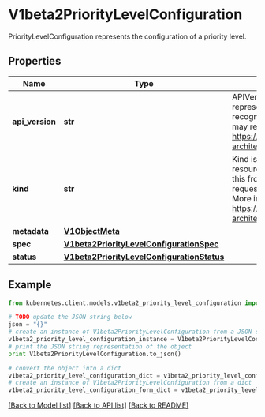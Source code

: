 # V1beta2PriorityLevelConfiguration

PriorityLevelConfiguration represents the configuration of a priority level.

## Properties
Name | Type | Description | Notes
------------ | ------------- | ------------- | -------------
**api_version** | **str** | APIVersion defines the versioned schema of this representation of an object. Servers should convert recognized schemas to the latest internal value, and may reject unrecognized values. More info: https://git.k8s.io/community/contributors/devel/sig-architecture/api-conventions.md#resources | [optional] 
**kind** | **str** | Kind is a string value representing the REST resource this object represents. Servers may infer this from the endpoint the kubernetes.client submits requests to. Cannot be updated. In CamelCase. More info: https://git.k8s.io/community/contributors/devel/sig-architecture/api-conventions.md#types-kinds | [optional] 
**metadata** | [**V1ObjectMeta**](V1ObjectMeta.md) |  | [optional] 
**spec** | [**V1beta2PriorityLevelConfigurationSpec**](V1beta2PriorityLevelConfigurationSpec.md) |  | [optional] 
**status** | [**V1beta2PriorityLevelConfigurationStatus**](V1beta2PriorityLevelConfigurationStatus.md) |  | [optional] 

## Example

```python
from kubernetes.client.models.v1beta2_priority_level_configuration import V1beta2PriorityLevelConfiguration

# TODO update the JSON string below
json = "{}"
# create an instance of V1beta2PriorityLevelConfiguration from a JSON string
v1beta2_priority_level_configuration_instance = V1beta2PriorityLevelConfiguration.from_json(json)
# print the JSON string representation of the object
print V1beta2PriorityLevelConfiguration.to_json()

# convert the object into a dict
v1beta2_priority_level_configuration_dict = v1beta2_priority_level_configuration_instance.to_dict()
# create an instance of V1beta2PriorityLevelConfiguration from a dict
v1beta2_priority_level_configuration_form_dict = v1beta2_priority_level_configuration.from_dict(v1beta2_priority_level_configuration_dict)
```
[[Back to Model list]](../README.md#documentation-for-models) [[Back to API list]](../README.md#documentation-for-api-endpoints) [[Back to README]](../README.md)


